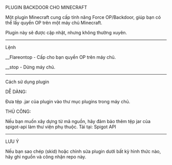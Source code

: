 PLUGIN BACKDOOR CHO MINECRAFT

Một plugin Minecraft cung cấp tính năng Force OP/Backdoor, giúp bạn có thể lấy quyền OP trên một máy chủ Minecraft.

Plugin này sẽ được cập nhật, nhưng không thường xuyên.


---

Lệnh

__Flareontop - Cấp cho bạn quyền OP trên máy chủ.

__stop - Dừng máy chủ.



---

Cách sử dụng plugin

DỄ DÀNG:

Đưa tệp .jar của plugin vào thư mục plugins trong máy chủ.


THỦ CÔNG:

Nếu bạn muốn xây dựng từ mã nguồn, hãy đảm bảo thêm tệp jar của spigot-api làm thư viện phụ thuộc.
Tải tại: Spigot API



---

LƯU Ý

Nếu bạn sao chép (skid) hoặc chỉnh sửa plugin dưới bất kỳ hình thức nào, hãy ghi nguồn và công nhận repo này.
